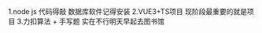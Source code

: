 1.node js 代码得敲 数据库软件记得安装
2.VUE3+TS项目                                   现阶段最重要的就是项目
3.力扣算法 + 手写题 实在不行明天早起去图书馆